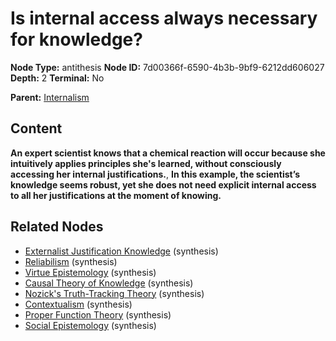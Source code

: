 # Is internal access always necessary for knowledge?

**Node Type:** antithesis
**Node ID:** 7d00366f-6590-4b3b-9bf9-6212dd606027
**Depth:** 2
**Terminal:** No

**Parent:** [Internalism](internalism.md)

## Content

**An expert scientist knows that a chemical reaction will occur because she intuitively applies principles she's learned, without consciously accessing her internal justifications.**, **In this example, the scientist’s knowledge seems robust, yet she does not need explicit internal access to all her justifications at the moment of knowing.**

## Related Nodes

- [Externalist Justification Knowledge](externalist-justification-knowledge.md) (synthesis)
- [Reliabilism](reliabilism.md) (synthesis)
- [Virtue Epistemology](virtue-epistemology.md) (synthesis)
- [Causal Theory of Knowledge](causal-theory-of-knowledge.md) (synthesis)
- [Nozick's Truth-Tracking Theory](nozicks-truth-tracking-theory.md) (synthesis)
- [Contextualism](contextualism.md) (synthesis)
- [Proper Function Theory](proper-function-theory.md) (synthesis)
- [Social Epistemology](social-epistemology.md) (synthesis)
